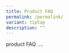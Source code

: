```yaml
---
title: Product FAQ
permalink: /permalink/
variant: tiptap
description: ""
---
```

<p>product FAQ ....</p>